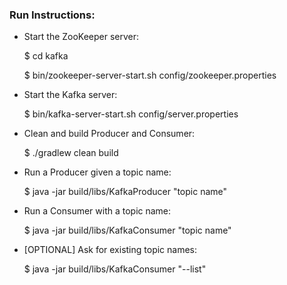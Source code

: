 ### Run Instructions:

- Start the ZooKeeper server:

	$ cd kafka
	
	$ bin/zookeeper-server-start.sh config/zookeeper.properties

- Start the Kafka server:

	$ bin/kafka-server-start.sh config/server.properties
	
- Clean and build Producer and Consumer:

	$ ./gradlew clean build
	
- Run a Producer given a topic name:

	$ java -jar build/libs/KafkaProducer "topic name"

- Run a Consumer with a topic name:
	
	$ java -jar build/libs/KafkaConsumer "topic name"
				
- [OPTIONAL] Ask for existing topic names:

	$ java -jar build/libs/KafkaConsumer "--list"

